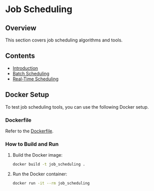 # Job Scheduling

## Overview
This section covers job scheduling algorithms and tools.

## Contents
- [Introduction](job_scheduling/introduction.md)
- [Batch Scheduling](job_scheduling/batch_scheduling.md)
- [Real-Time Scheduling](job_scheduling/real_time_scheduling.md)

## Docker Setup
To test job scheduling tools, you can use the following Docker setup.

### Dockerfile
Refer to the [Dockerfile](Dockerfile).

### How to Build and Run
1. Build the Docker image:
    ```bash
    docker build -t job_scheduling .
    ```

2. Run the Docker container:
    ```bash
    docker run -it --rm job_scheduling
    ```